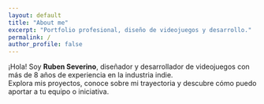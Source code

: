 ```yaml
---
layout: default
title: "About me"
excerpt: "Portfolio profesional, diseño de videojuegos y desarrollo."
permalink: /
author_profile: false
---
```


¡Hola! Soy **Ruben Severino**, diseñador y desarrollador de videojuegos con más de 8 años de experiencia en la industria indie.  
Explora mis proyectos, conoce sobre mi trayectoria y descubre cómo puedo aportar a tu equipo o iniciativa.



